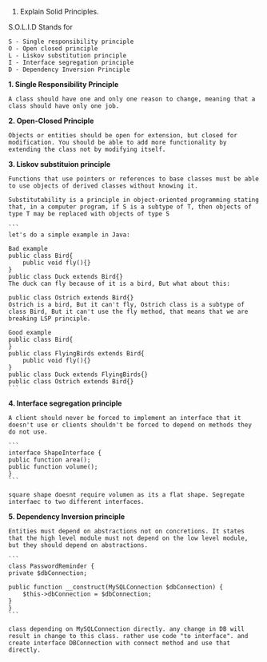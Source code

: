 1. Explain Solid Principles.


S.O.L.I.D Stands for 

    S - Single responsibility principle
    O - Open closed principle 
    L - Liskov substitution principle
    I - Interface segregation principle
    D - Dependency Inversion Principle

**1. Single Responsibility Principle**

    A class should have one and only one reason to change, meaning that a class should have only one job.

**2. Open-Closed Principle**

    Objects or entities should be open for extension, but closed for modification. You should be able to add more functionality by extending the class not by modifying itself.

**3. Liskov substituion principle**

    Functions that use pointers or references to base classes must be able to use objects of derived classes without knowing it.

    Substitutability is a principle in object-oriented programming stating that, in a computer program, if S is a subtype of T, then objects of type T may be replaced with objects of type S

    ```
    let's do a simple example in Java:

    Bad example
    public class Bird{
        public void fly(){}
    }
    public class Duck extends Bird{}
    The duck can fly because of it is a bird, But what about this:

    public class Ostrich extends Bird{}
    Ostrich is a bird, But it can't fly, Ostrich class is a subtype of class Bird, But it can't use the fly method, that means that we are breaking LSP principle.

    Good example
    public class Bird{
    }
    public class FlyingBirds extends Bird{
        public void fly(){}
    }
    public class Duck extends FlyingBirds{}
    public class Ostrich extends Bird{} 
    ```

**4. Interface segregation principle**

    A client should never be forced to implement an interface that it doesn't use or clients shouldn't be forced to depend on methods they do not use.

    ```
    interface ShapeInterface {
    public function area();
    public function volume();
    }
    ```

    square shape doesnt require volumen as its a flat shape. Segregate interfaec to two different interfaces.

**5. Dependency Inversion principle**

    Entities must depend on abstractions not on concretions. It states that the high level module must not depend on the low level module, but they should depend on abstractions.

    ```
    class PasswordReminder {
    private $dbConnection;

    public function __construct(MySQLConnection $dbConnection) {
        $this->dbConnection = $dbConnection;
    }
    }
    ```

    class depending on MySQLConnection directly. any change in DB will result in change to this class. rather use code "to interface". and create interface DBConnection with connect method and use that directly. 
